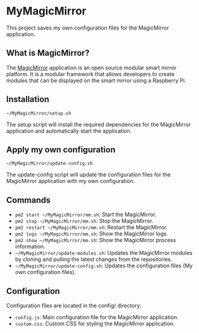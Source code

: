# MyMagicMirror

This project saves my own configuration files for the MagicMirror application.

## What is MagicMirror?

The [MagicMirror](https://github.com/MagicMirrorOrg/MagicMirror) application is an open source modular smart mirror platform. It is a modular framework that allows developers to create modules that can be displayed on the smart mirror using a Raspberry Pi.

## Installation

`~/MyMagicMirror/setup.sh`

The setup script will install the required dependencies for the MagicMirror application and automatically start the application.

## Apply my own configuration

`~/MyMagicMirror/update-config.sh`

The update-config script will update the configuration files for the MagicMirror application with my own configuration.

## Commands

- `pm2 start ~/MyMagicMirror/mm.sh`: Start the MagicMirror.
- `pm2 stop ~/MyMagicMirror/mm.sh`: Stop the MagicMirror.
- `pm2 restart ~/MyMagicMirror/mm.sh`: Restart the MagicMirror.
- `pm2 logs ~/MyMagicMirror/mm.sh`: Show the MagicMirror logs.
- `pm2 show ~/MyMagicMirror/mm.sh`: Show the MagicMirror process information.
- `~/MyMagicMirror/update-modules.sh`: Updates the MagicMirror modules by cloning and pulling the latest changes from the repositories.
- `~/MyMagicMirror/update-config.sh`: Updates the configuration files (My own configuration files).

## Configuration

Configuration files are located in the config/ directory:

- `config.js`: Main configuration file for the MagicMirror application.
- `custom.css`: Custom CSS for styling the MagicMirror application.
